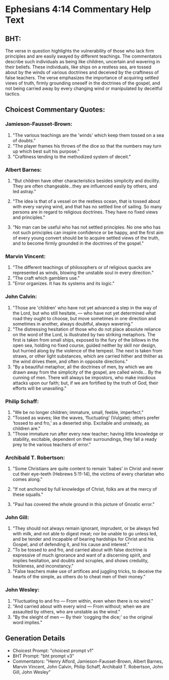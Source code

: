 # Ephesians 4:14 Commentary Help Text

## BHT:
The verse in question highlights the vulnerability of those who lack firm principles and are easily swayed by different teachings. The commentators describe such individuals as being like children, uncertain and wavering in their beliefs. These individuals, like ships on a restless sea, are tossed about by the winds of various doctrines and deceived by the craftiness of false teachers. The verse emphasizes the importance of acquiring settled views of truth, firmly grounding oneself in the doctrines of the gospel, and not being carried away by every changing wind or manipulated by deceitful tactics.

## Choicest Commentary Quotes:
### Jamieson-Fausset-Brown:
1. "The various teachings are the 'winds' which keep them tossed on a sea of doubts."
2. "The player frames his throws of the dice so that the numbers may turn up which best suit his purpose."
3. "Craftiness tending to the methodized system of deceit."

### Albert Barnes:
1. "But children have other characteristics besides simplicity and docility. They are often changeable...they are influenced easily by others, and led astray." 

2. "The idea is that of a vessel on the restless ocean, that is tossed about with every varying wind, and that has no settled line of sailing. So many persons are in regard to religious doctrines. They have no fixed views and principles." 

3. "No man can be useful who has not settled principles. No one who has not such principles can inspire confidence or be happy, and the first aim of every young convert should be to acquire settled views of the truth, and to become firmly grounded in the doctrines of the gospel."

### Marvin Vincent:
1. "The different teachings of philosophers or of religious quacks are represented as winds, blowing the unstable soul in every direction." 
2. "The craft which gamblers use."
3. "Error organizes. It has its systems and its logic."

### John Calvin:
1. "Those are 'children' who have not yet advanced a step in the way of the Lord, but who still hesitate, — who have not yet determined what road they ought to choose, but move sometimes in one direction and sometimes in another, always doubtful, always wavering."
2. "The distressing hesitation of those who do not place absolute reliance on the word of the Lord, is illustrated by two striking metaphors. The first is taken from small ships, exposed to the fury of the billows in the open sea, holding no fixed course, guided neither by skill nor design, but hurried along by the violence of the tempest. The next is taken from straws, or other light substances, which are carried hither and thither as the wind drives them, and often in opposite directions."
3. "By a beautiful metaphor, all the doctrines of men, by which we are drawn away from the simplicity of the gospel, are called winds... By the cunning of men. There will always be impostors, who make insidious attacks upon our faith; but, if we are fortified by the truth of God, their efforts will be unavailing."

### Philip Schaff:
1. "We be no longer children; immature, small, feeble, imperfect."
2. "Tossed as waves; like the waves, ‘fluctuating’ (Vulgate); others prefer ‘tossed to and fro,’ as a deserted ship. Excitable and unsteady, as children are."
3. "Those immature run after every new teacher; having little knowledge or stability, excitable, dependent on their surroundings, they fall a ready prey to the various teachers of error."

### Archibald T. Robertson:
1. "Some Christians are quite content to remain 'babes' in Christ and never cut their eye-teeth (Hebrews 5:11-14), the victims of every charlatan who comes along." 

2. "If not anchored by full knowledge of Christ, folks are at the mercy of these squalls." 

3. "Paul has covered the whole ground in this picture of Gnostic error."

### John Gill:
1. "They should not always remain ignorant, imprudent, or be always fed with milk, and not able to digest meat; nor be unable to go unless led, and be tender and incapable of bearing hardships for Christ and his Gospel, and of defending it, and his cause and interest."
2. "To be tossed to and fro, and carried about with false doctrine is expressive of much ignorance and want of a discerning spirit, and implies hesitation, and doubts and scruples, and shows credulity, fickleness, and inconstancy."
3. "False teachers make use of artifices and juggling tricks, to deceive the hearts of the simple, as others do to cheat men of their money."

### John Wesley:
1. "Fluctuating to and fro — From within, even when there is no wind." 
2. "And carried about with every wind — From without; when we are assaulted by others, who are unstable as the wind." 
3. "By the sleight of men — By their 'cogging the dice;' so the original word implies."


## Generation Details
- Choicest Prompt: "choicest prompt v1"
- BHT Prompt: "bht prompt v3"
- Commentators: "Henry Alford, Jamieson-Fausset-Brown, Albert Barnes, Marvin Vincent, John Calvin, Philip Schaff, Archibald T. Robertson, John Gill, John Wesley"
